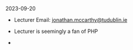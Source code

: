2023-09-20

* Lecturer Email: jonathan.mccarthy@tudublin.ie

* Lecturer is seemingly a fan of PHP

* 